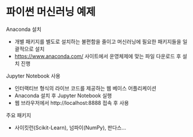 # 파이썬 머신러닝 예제 

Anaconda 설치
- 개별 패키지를 별도로 설치하는 불편함을 줄이고 머신러닝에 필요한 패키지들을 일괄적으로 설치
- https://www.anaconda.com/ 사이트에서 운영체제에 맞는 파일 다운로드 후 설치 진행

Jupyter Notebook 사용
- 인터랙티브 형식의 라이브 코드를 제공하는 웹 베이스 어플리케이션
- Anaconda 설치 후 Jupyter Notebook 실행
- 웹 브라우저에서 http://localhost:8888 접속 후 사용

주요 패키지
- 사이킷런(Scikit-Learn), 넘파이(NumPy), 판다스...